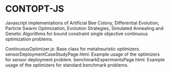 # CONTOPT-JS
Javascript implementations of Artificial Bee Colony, Differential Evolution, Particle Swarm Optimization, Evolution Strategies, Simulated Annealing and Genetic Algorithms for bound constraint single objective continuous optimization problems.

ContinuousOptimizer.js: Base class for metaheuristic optimizers.
sensorDeploymentCaseStudyPage.html: Example usage of the optimizers for sensor deployment problem.
benchmarkExperimentsPage.html: Example usage of the optimizers for standard benchmark problems.
